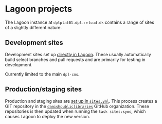 # Lagoon projects

The Lagoon instance at `dplplat01.dpl.reload.dk` contains a range of
sites of a slightly different nature.

## Development sites

Development sites set up [directly in
Lagoon](./runbooks/add-generic-site-to-platform/). These usually
automatically build select branches and pull requests and are
primarily for testing in development.

Currently limited to the main `dpl-cms`.

## Production/staging sites

Production and staging sites are [set up in
`sites.yml`](./runbooks/add-library-site-to-platform/). This process
creates a GIT repository in the
[`danishpubliclibraries`](https://github.com/danishpubliclibraries/)
GitHub organization. These repositories is then updated when running
the `task sites:sync`, which causes Lagoon to deploy the new version.
